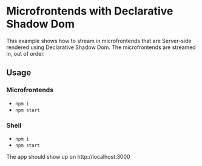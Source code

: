 # Microfrontends with Declarative Shadow Dom

This example shows how to stream in microfrontends that are Server-side rendered using Declarative Shadow Dom. The microfrontends are streamed in, out of order.

## Usage

### Microfrontends

- `npm i`
- `npm start`

### Shell

- `npm i`
- `npm start`

The app should show up on http://localhost:3000
